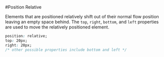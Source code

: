 #Position Relative

Elements that are positioned relatively shift out of their normal flow position leaving an empty space behind. The `top`, `right`, `bottom`, and `left` properties are used to move the relatively positioned element.

```css
position: relative;
top: 20px;
right: 20px;
/* other possible properties include bottom and left */
```

